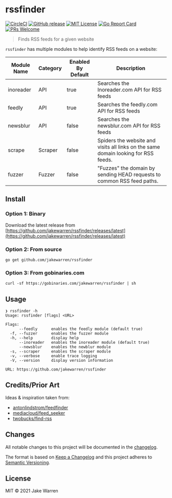 # rssfinder
[![CircleCI](https://circleci.com/gh/jakewarren/rssfinder.svg?style=shield)](https://circleci.com/gh/jakewarren/rssfinder)
[![GitHub release](http://img.shields.io/github/release/jakewarren/rssfinder.svg?style=flat-square)](https://github.com/jakewarren/rssfinder/releases])
[![MIT License](http://img.shields.io/badge/license-MIT-blue.svg?style=flat-square)](https://github.com/jakewarren/rssfinder/blob/master/LICENSE)
[![Go Report Card](https://goreportcard.com/badge/github.com/jakewarren/rssfinder)](https://goreportcard.com/report/github.com/jakewarren/rssfinder)
[![PRs Welcome](https://img.shields.io/badge/PRs-welcome-brightgreen.svg?style=shields)](http://makeapullrequest.com)
> Finds RSS feeds for a given website

`rssfinder` has multiple modules to help identify RSS feeds on a website:

| Module Name | Category | Enabled By Default | Description                                                                        |
|-------------|----------|--------------------|------------------------------------------------------------------------------------|
| inoreader   | API      | true               | Searches the Inoreader.com API for RSS feeds                                       |
| feedly      | API      | true               | Searches the feedly.com API for RSS feeds                                          |
| newsblur    | API      | false              | Searches the newsblur.com API for RSS feeds                                        |
| scrape      | Scraper  | false              | Spiders the website and visits all links on the same domain looking for RSS feeds. |
| fuzzer      | Fuzzer   | false              | "Fuzzes" the domain by sending HEAD requests to common RSS feed paths.             |

## Install
### Option 1: Binary

Download the latest release from [https://github.com/jakewarren/rssfinder/releases/latest](https://github.com/jakewarren/rssfinder/releases/latest)

### Option 2: From source

```
go get github.com/jakewarren/rssfinder
```

### Option 3: From gobinaries.com

```
curl -sf https://gobinaries.com/jakewarren/rssfinder | sh
```

## Usage

```
❯ rssfinder -h
Usage: rssfinder [flags] <URL>

Flags:
      --feedly      enables the feedly module (default true)
  -f, --fuzzer      enables the fuzzer module
  -h, --help        display help
      --inoreader   enables the inoreader module (default true)
      --newsblur    enables the newblur module
  -s, --scraper     enables the scraper module
  -v, --verbose     enable trace logging
  -V, --version     display version information

URL: https://github.com/jakewarren/rssfinder
```

## Credits/Prior Art

Ideas & inspiration taken from:
* [antonlindstrom/feedfinder](https://github.com/antonlindstrom/feedfinder)
* [mediacloud/feed_seeker](https://github.com/mediacloud/feed_seeker/)
* [twobucks/find-rss](https://github.com/twobucks/find-rss/)

## Changes

All notable changes to this project will be documented in the [changelog].

The format is based on [Keep a Changelog](http://keepachangelog.com/) and this project adheres to [Semantic Versioning](http://semver.org/).

## License

MIT © 2021 Jake Warren

[changelog]: https://github.com/jakewarren/rssfinder/blob/master/CHANGELOG.md
